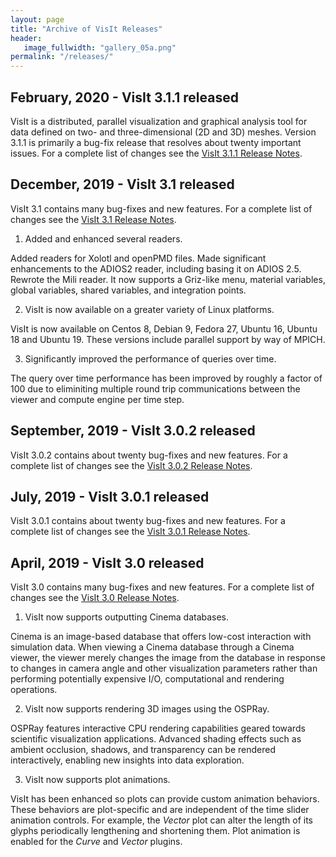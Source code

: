 ```yaml
---
layout: page
title: "Archive of VisIt Releases"
header:
   image_fullwidth: "gallery_05a.png"
permalink: "/releases/"
---
```


## February, 2020 - VisIt 3.1.1 released

VisIt is a distributed, parallel visualization and graphical analysis tool for data defined on two- and three-dimensional (2D and 3D) meshes. Version 3.1.1 is primarily a bug-fix release that resolves about twenty important issues. For a complete list of changes see the [VisIt 3.1.1 Release Notes](releases/release-notes-3.1.1).

## December, 2019 - VisIt 3.1 released

VisIt 3.1 contains many bug-fixes and new features. For a complete list of changes see the [VisIt 3.1 Release Notes](releases/release-notes-3.1.0).

1. Added and enhanced several readers.

Added readers for Xolotl and openPMD files. Made significant enhancements to the ADIOS2 reader, including basing it on ADIOS 2.5. Rewrote the Mili reader. It now supports a Griz-like menu, material variables, global variables, shared variables, and integration points.

2. VisIt is now available on a greater variety of Linux platforms.

VisIt is now available on Centos 8, Debian 9, Fedora 27, Ubuntu 16, Ubuntu 18 and Ubuntu 19. These versions include parallel support by way of MPICH.

3. Significantly improved the performance of queries over time.

The query over time performance has been improved by roughly a factor of 100 due to eliminiting multiple round trip communications between the viewer and compute engine per time step.

## September, 2019 - VisIt 3.0.2 released

VisIt 3.0.2 contains about twenty bug-fixes and new features. For a complete list of changes see the [VisIt 3.0.2 Release Notes](releases/release-notes-3.0.2).

## July, 2019 - VisIt 3.0.1 released

VisIt 3.0.1 contains about twenty bug-fixes and new features. For a complete list of changes see the [VisIt 3.0.1 Release Notes](releases/release-notes-3.0.1).

## April, 2019 - VisIt 3.0 released

VisIt 3.0 contains many bug-fixes and new features. For a complete list of changes see the [VisIt 3.0 Release Notes](releases/release-notes-3.0.0).

1. VisIt now supports outputting Cinema databases.

Cinema is an image-based database that offers low-cost interaction with simulation data. When viewing a Cinema database through a Cinema viewer, the viewer merely changes the image from the database in response to changes in camera angle and other visualization parameters rather than performing potentially expensive I/O, computational and rendering operations.

2. VisIt now supports rendering 3D images using the OSPRay.

OSPRay features interactive CPU rendering capabilities geared towards scientific visualization applications. Advanced shading effects such as ambient occlusion, shadows, and transparency can be rendered interactively, enabling new insights into data exploration.

3. VisIt now supports plot animations.

VisIt has been enhanced so plots can provide custom animation behaviors. These behaviors are plot-specific and are independent of the time slider animation controls. For example, the *Vector* plot can alter the length of its glyphs periodically lengthening and shortening them. Plot animation is enabled for the *Curve* and *Vector* plugins.
